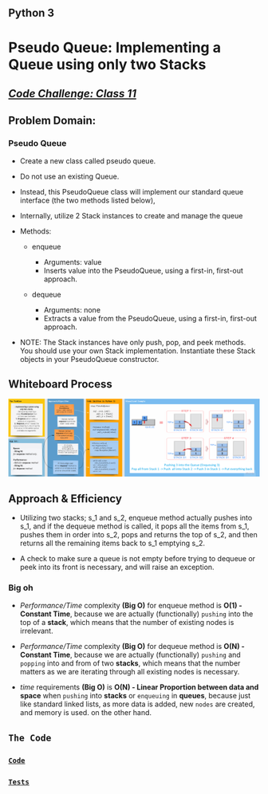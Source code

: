 
## Python 3

# **Pseudo Queue: Implementing a Queue using only two Stacks**

## _[Code Challenge: Class 11](https://canvas.instructure.com/courses/4839248/assignments/30188573)_

## **Problem Domain:**

### **Pseudo Queue**
- Create a new class called pseudo queue.
- Do not use an existing Queue.
- Instead, this PseudoQueue class will implement our standard queue interface (the two methods listed below),
- Internally, utilize 2 Stack instances to create and manage the queue
- Methods:
   - enqueue
      - Arguments: value
      - Inserts value into the PseudoQueue, using a first-in, first-out approach.

   - dequeue
      - Arguments: none
      - Extracts a value from the PseudoQueue, using a first-in, first-out approach.

     
- NOTE: The Stack instances have only push, pop, and peek methods. You should use your own Stack implementation. Instantiate these Stack objects in your PseudoQueue constructor.


## Whiteboard Process

![whiteboard photo](./queue_psuedo_visual_repr.png)


## Approach & Efficiency
- Utilizing two stacks; s_1 and s_2, enqueue method actually pushes into s_1, and if the dequeue method is called,
  it pops all the items from s_1, pushes them in order into s_2, pops and returns the top of s_2, and then returns
  all the remaining items back to s_1 emptying s_2.

- A check to make sure a queue is not empty before trying to dequeue or peek into its front is necessary, and will raise an exception.

### Big oh 
- _Performance/Time_ complexity **(Big O)** for enqueue method is **O(1) - Constant Time**, because 
  we are actually (functionally) `pushing` into the top of a **stack**, which means that the number
  of existing nodes is irrelevant.

- _Performance/Time_ complexity **(Big O)** for dequeue method is **O(N) - Constant Time**, because 
  we are actually (functionally) `pushing` and `popping` into and from of two **stacks**, which means 
  that the number matters as we are iterating through all existing nodes is necessary.

- _time_ requirements **(Big O)** is **O(N) - Linear Proportion between data and space** when `pushing` into **stacks** or `enqueuing` in **queues**,
   because just like standard linked lists, as more data is added, new `nodes` are created, and memory is used.
   on the other hand.

[//]: # ( using a *`While`* Loop & *`If-elif-else`* statements)

[//]: # (Kepping it as simple as possible, the floor division &#40;`//`&#41; was used to determine where the middle
of the original/input list is, and compare the key with the item at that index.)

## **`The Code`**

### [**`Code`**](../../data_structures_py/linked_list/stack_queue_pseudo.py)

### [**`Tests`**](../../data_structures_py/tests/test_stack_queue_pseudo.py)


